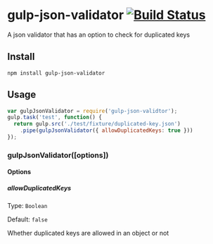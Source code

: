 # gulp-json-validator [![Build Status](https://travis-ci.org/jackyjieliu/gulp-json-validator.svg?branch=master)](https://travis-ci.org/jackyjieliu/gulp-json-validator)

A json validator that has an option to check for duplicated keys

## Install
`npm install gulp-json-validator`
## Usage
```js
var gulpJsonValidator = require('gulp-json-validtor');
gulp.task('test', function() {
  return gulp.src('./test/fixture/duplicated-key.json')
    .pipe(gulpJsonValidator({ allowDuplicatedKeys: true }))
});
```
### gulpJsonValidator([options])
#### Options
##### allowDuplicatedKeys
Type: `Boolean`

Default: `false`

Whether duplicated keys are allowed in an object or not